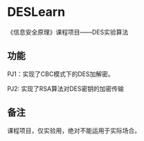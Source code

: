 # DESLearn
《信息安全原理》课程项目——DES实验算法

## 功能
PJ1：实现了CBC模式下的DES加解密。

PJ2: 实现了RSA算法对DES密钥的加密传输

## 备注
课程项目，仅实验用，绝对不能运用于实际场合。